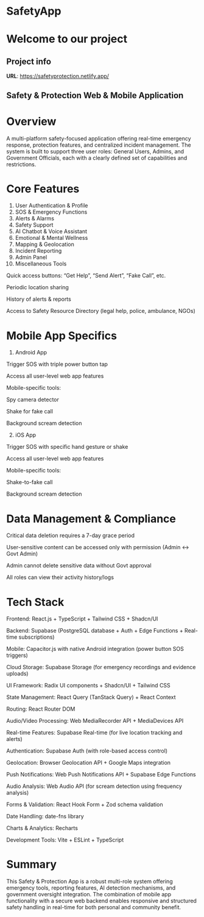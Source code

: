 # SafetyApp
# Welcome to our project

## Project info

**URL**: https://safetyprotection.netlify.app/

## Safety & Protection Web & Mobile Application

# Overview

A multi-platform safety-focused application offering real-time emergency response, protection features, and centralized incident management. The system is built to support three user roles: General Users, Admins, and Government Officials, each with a clearly defined set of capabilities and restrictions.

# Core Features

1. User Authentication & Profile
2. SOS & Emergency Functions
3. Alerts & Alarms
4. Safety Support
5. AI Chatbot & Voice Assistant
6. Emotional & Mental Wellness
7. Mapping & Geolocation
8. Incident Reporting
9. Admin Panel
10. Miscellaneous Tools

Quick access buttons: “Get Help”, “Send Alert”, “Fake Call”, etc.

Periodic location sharing

History of alerts & reports

Access to Safety Resource Directory (legal help, police, ambulance, NGOs)

# Mobile App Specifics

1. Android App

Trigger SOS with triple power button tap

Access all user-level web app features

Mobile-specific tools:

Spy camera detector

Shake for fake call

Background scream detection

2. iOS App

Trigger SOS with specific hand gesture or shake

Access all user-level web app features

Mobile-specific tools:

Shake-to-fake call

Background scream detection

# Data Management & Compliance

Critical data deletion requires a 7-day grace period

User-sensitive content can be accessed only with permission (Admin ↔ Govt Admin)

Admin cannot delete sensitive data without Govt approval

All roles can view their activity history/logs

# Tech Stack
Frontend: React.js + TypeScript + Tailwind CSS + Shadcn/UI

Backend: Supabase (PostgreSQL database + Auth + Edge Functions + Real-time subscriptions)

Mobile: Capacitor.js with native Android integration (power button SOS triggers)

Cloud Storage: Supabase Storage (for emergency recordings and evidence uploads)

UI Framework: Radix UI components + Shadcn/UI + Tailwind CSS

State Management: React Query (TanStack Query) + React Context

Routing: React Router DOM

Audio/Video Processing: Web MediaRecorder API + MediaDevices API

Real-time Features: Supabase Real-time (for live location tracking and alerts)

Authentication: Supabase Auth (with role-based access control)

Geolocation: Browser Geolocation API + Google Maps integration

Push Notifications: Web Push Notifications API + Supabase Edge Functions

Audio Analysis: Web Audio API (for scream detection using frequency analysis)

Forms & Validation: React Hook Form + Zod schema validation

Date Handling: date-fns library

Charts & Analytics: Recharts

Development Tools: Vite + ESLint + TypeScript

# Summary

This Safety & Protection App is a robust multi-role system offering emergency tools, reporting features, AI detection mechanisms, and government oversight integration. The combination of mobile app functionality with a secure web backend enables responsive and structured safety handling in real-time for both personal and community benefit.
